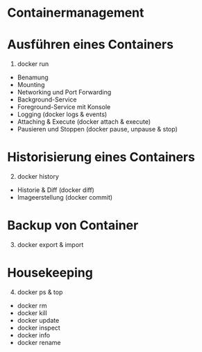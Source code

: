 # Containermanagement

# Ausführen eines Containers
1. docker run
* Benamung
* Mounting
* Networking und Port Forwarding
* Background-Service
* Foreground-Service mit Konsole
* Logging (docker logs & events)
* Attaching & Execute (docker attach & execute)
* Pausieren und Stoppen (docker pause, unpause & stop)

# Historisierung eines Containers
2. docker history
* Historie & Diff (docker diff)
* Imageerstellung (docker commit)

# Backup von Container
3. docker export & import

# Housekeeping
4. docker ps & top
* docker rm
* docker kill
* docker update
* docker inspect
* docker info
* docker rename